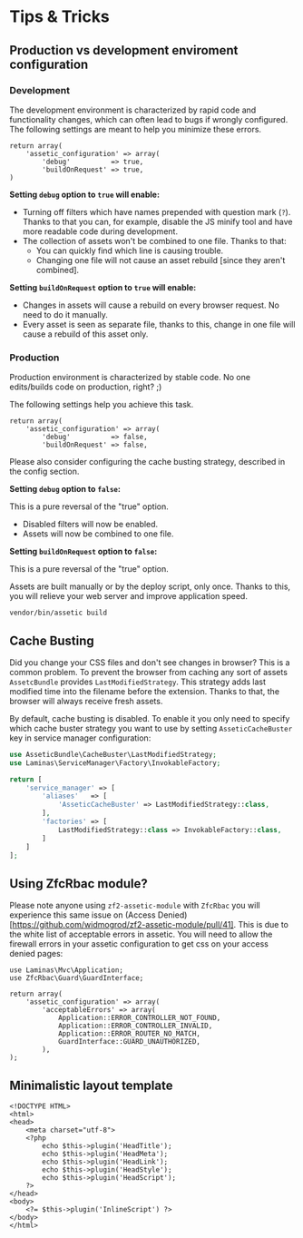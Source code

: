 # Tips & Tricks

## Production vs development enviroment configuration

### Development

The development environment is characterized by rapid code and functionality changes, which can often lead to bugs if wrongly configured.
The following settings are meant to help you minimize these errors.

```
return array(
    'assetic_configuration' => array(
        'debug'          => true,
        'buildOnRequest' => true,
)
```

**Setting `debug` option to `true` will enable:**

- Turning off filters which have names prepended with question mark (`?`). Thanks to that you can, for example, disable the JS minify tool and have more readable code during development.
- The collection of assets won't be combined to one file. Thanks to that:
  - You can quickly find which line is causing trouble.
  - Changing one file will not cause an asset rebuild [since they aren't combined].

**Setting `buildOnRequest` option to `true` will enable:**

- Changes in assets will cause a rebuild on every browser request. No need to do it manually.
- Every asset is seen as separate file, thanks to this, change in one file will cause a rebuild of this asset only.

### Production

Production environment is characterized by stable code.
No one edits/builds code on production, right? ;)

The following settings help you achieve this task.

```
return array(
    'assetic_configuration' => array(
        'debug'          => false,
        'buildOnRequest' => false,
```

Please also consider configuring the cache busting strategy, described in the config section.

**Setting `debug` option to `false`:**

This is a pure reversal of the "true" option.

- Disabled filters will now be enabled.
- Assets will now be combined to one file.

**Setting `buildOnRequest` option to `false`:**

This is a pure reversal of the "true" option.

Assets are built manually or by the deploy script, only once. 
Thanks to this, you will relieve your web server and improve application speed.

```
vendor/bin/assetic build
```

## Cache Busting

Did you change your CSS files and don't see changes in browser?
This is a common problem. 
To prevent the browser from caching any sort of assets `AssetcBundle` provides `LastModifiedStrategy`. 
This strategy adds last modified time into the filename before the extension.
Thanks to that, the browser will always receive fresh assets.

By default, cache busting is disabled.
To enable it you only need to specify which cache buster strategy you want to use by setting `AsseticCacheBuster` key in service manager configuration:

```php
use AsseticBundle\CacheBuster\LastModifiedStrategy;
use Laminas\ServiceManager\Factory\InvokableFactory;

return [
    'service_manager' => [
        'aliases'   => [
            'AsseticCacheBuster' => LastModifiedStrategy::class,
        ],
        'factories' => [
            LastModifiedStrategy::class => InvokableFactory::class,
        ]
    ]
];
```

## Using ZfcRbac module?

Please note anyone using `zf2-assetic-module` with `ZfcRbac` you will experience this same issue on (Access Denied)[https://github.com/widmogrod/zf2-assetic-module/pull/41]. This is due to the white list of acceptable errors in assetic. You will need to allow the firewall errors in your assetic configuration to get css on your access denied pages:

```
use Laminas\Mvc\Application;
use ZfcRbac\Guard\GuardInterface;

return array(
    'assetic_configuration' => array(
        'acceptableErrors' => array(
            Application::ERROR_CONTROLLER_NOT_FOUND,
            Application::ERROR_CONTROLLER_INVALID,
            Application::ERROR_ROUTER_NO_MATCH,
            GuardInterface::GUARD_UNAUTHORIZED,
        ),
);
```

## Minimalistic layout template

```
<!DOCTYPE HTML>
<html>
<head>
    <meta charset="utf-8">
    <?php
        echo $this->plugin('HeadTitle');
        echo $this->plugin('HeadMeta');
        echo $this->plugin('HeadLink');
        echo $this->plugin('HeadStyle');
        echo $this->plugin('HeadScript');
    ?>
</head>
<body>
    <?= $this->plugin('InlineScript') ?>
</body>
</html>
```
